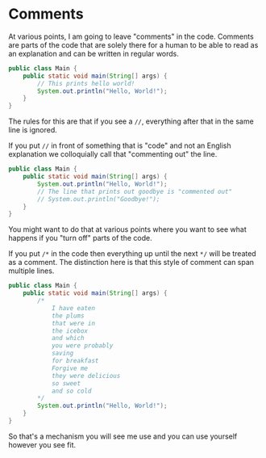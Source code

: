 # Comments

At various points, I am going to leave "comments" in the code. Comments are parts of the code that
are solely there for a human to be able to read as an explanation and can be written in regular
words.

```java
public class Main {
    public static void main(String[] args) {
        // This prints hello world!
        System.out.println("Hello, World!");
    }
}
```

The rules for this are that if you see a `//`, everything after that in the same line
is ignored.

If you put `//` in front of something that is "code" and not an English explanation we colloquially call that "commenting out" the line.

```java
public class Main {
    public static void main(String[] args) {
        System.out.println("Hello, World!");
        // The line that prints out goodbye is "commented out"
        // System.out.println("Goodbye!");
    }
}
```

You might want to do that at various points where you want to see what happens if you "turn off" parts of
the code.

If you put `/*` in the code then everything up until the next `*/` will be treated as a comment. The distinction
here is that this style of comment can span multiple lines.

```java
public class Main {
    public static void main(String[] args) {
        /*
            I have eaten
            the plums
            that were in
            the icebox
            and which
            you were probably
            saving
            for breakfast
            Forgive me
            they were delicious
            so sweet
            and so cold
        */
        System.out.println("Hello, World!");
    }
}
```

So that's a mechanism you will see me use and you can use yourself however you see fit.
